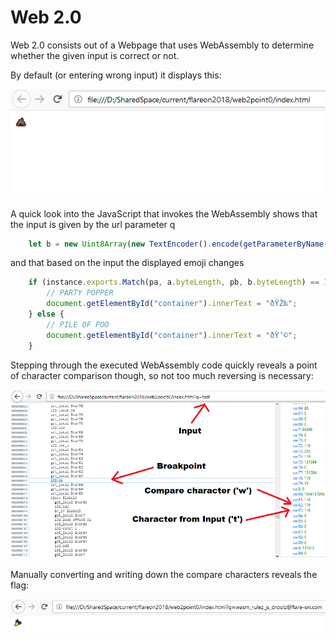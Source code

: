 # Web 2.0

Web 2.0 consists out of a Webpage that uses WebAssembly to determine whether the given input is correct or not.

By default (or entering wrong input) it displays this:

![](img/challenge5_1.PNG)

A quick look into the JavaScript that invokes the WebAssembly shows that the input is given by the url parameter q

```JavaScript
    let b = new Uint8Array(new TextEncoder().encode(getParameterByName("q")));
```

and that based on the input the displayed emoji changes

```JavaScript
    if (instance.exports.Match(pa, a.byteLength, pb, b.byteLength) == 1) {
        // PARTY POPPER
        document.getElementById("container").innerText = "ðŸŽ‰";
    } else {
        // PILE OF POO
        document.getElementById("container").innerText = "ðŸ’©";
    }
```

Stepping through the executed WebAssembly code quickly reveals a point of character comparison though, so not too much reversing is necessary:

![](img/challenge5_2.PNG)

Manually converting and writing down the compare characters reveals the flag:

![](img/challenge5_3.PNG)